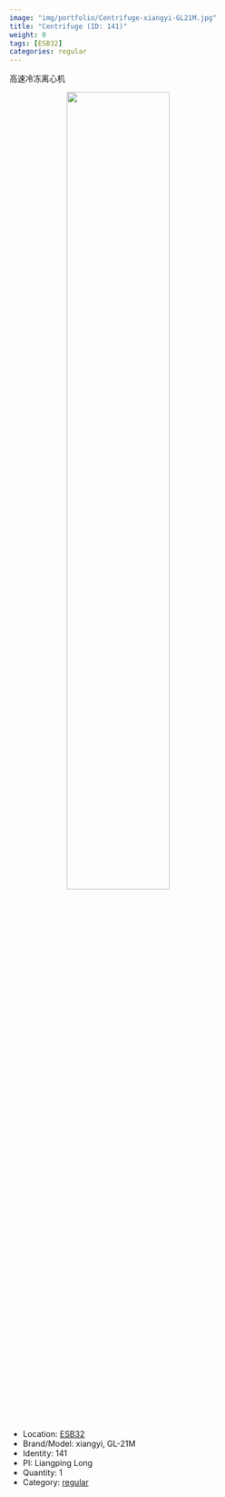 ```yaml
---
image: "img/portfolio/Centrifuge-xiangyi-GL21M.jpg"
title: "Centrifuge (ID: 141)"
weight: 0
tags: [ESB32]
categories: regular
---
```


高速冷冻离心机

<!--more-->

<img src="../../img/portfolio/Centrifuge-xiangyi-GL21M.jpg" width="60%" style="display: block; margin: auto;">

- Location: [ESB32](../../tags/esb32)
- Brand/Model: xiangyi, GL-21M
- Identity: 141
- PI: Liangping Long
- Quantity: 1
- Category: [regular](../../categories/regular)






